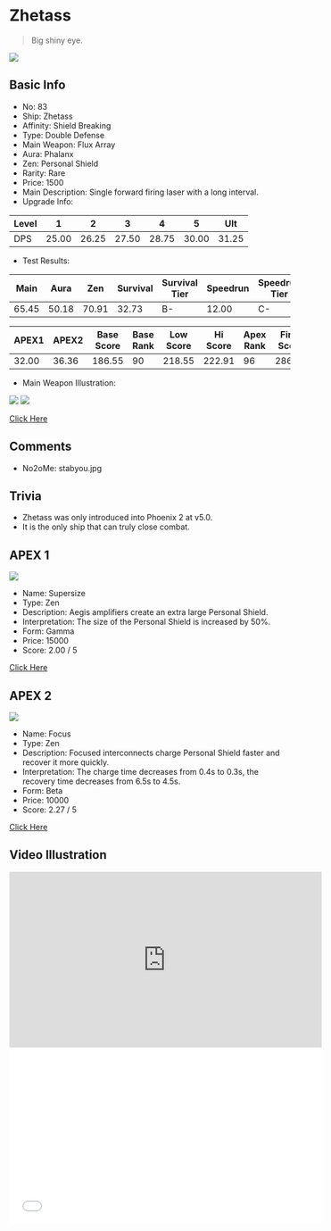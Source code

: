 # Zhetass

> Big shiny eye.

<img src="/ships/ship_83.png" style={{zoom:1}}/>

## Basic Info

- No: 83
- Ship: Zhetass
- Affinity: Shield Breaking
- Type: Double Defense
- Main Weapon: Flux Array
- Aura: Phalanx
- Zen: Personal Shield
- Rarity: Rare
- Price: 1500
- Main Description: Single forward firing laser with a long interval.
- Upgrade Info: 

| Level | 1 | 2 | 3 | 4 | 5 | Ult |
|--|--|--|--|--|--|--|
| DPS | 25.00 | 26.25 | 27.50 | 28.75 | 30.00 | 31.25 |

- Test Results: 

| Main | Aura | Zen | Survival | Survival Tier | Speedrun | Speedrun Tier | Fun | Fun Tier |
|--|--|--|--|--|--|--|--|--|
| 65.45 | 50.18 | 70.91 | 32.73 | B- | 12.00 | C- | 18.55 | D |

| APEX1 | APEX2 | Base Score | Base Rank | Low Score | Hi Score | Apex Rank | Final Score | FinalRank |
|--|--|--|--|--|--|--|--|--|
| 32.00 | 36.36 | 186.55 | 90 | 218.55 | 222.91 | 96 | 286.18 | 96 |

- Main Weapon Illustration:

<img src="/illustration/main_83.gif" style={{zoom:1}}/>
<img src="/illustration/main_83_scratch.gif" style={{zoom:1}}/>

[Click Here](https://gamefaqs.gamespot.com/iphone/193681-phoenix-ii/faqs/76704/ship-details-part-9#zhetass)

## Comments

- No2oMe: stabyou.jpg

## Trivia

- Zhetass was only introduced into Phoenix 2 at v5.0.
- It is the only ship that can truly close combat.

## APEX 1

<img src="/ships/ship_83_apex_1.png" style={{zoom:1}}/>

- Name: Supersize
- Type: Zen
- Description: Aegis amplifiers create an extra large Personal Shield.
- Interpretation: The size of the Personal Shield is increased by 50%.
- Form: Gamma
- Price: 15000
- Score: 2.00 / 5

[Click Here](https://gamefaqs.gamespot.com/iphone/193681-phoenix-ii/faqs/76704/ship-details-part-9#gamma-ps-supersize-c15000)

## APEX 2

<img src="/ships/ship_83_apex_2.png" style={{zoom:1}}/>

- Name: Focus
- Type: Zen
- Description: Focused interconnects charge Personal Shield faster and recover it more quickly.
- Interpretation: The charge time decreases from 0.4s to 0.3s, the recovery time decreases from 6.5s to 4.5s.
- Form: Beta
- Price: 10000
- Score: 2.27 / 5

[Click Here](https://gamefaqs.gamespot.com/iphone/193681-phoenix-ii/faqs/76704/ship-details-part-9#beta-ps-focus-c10000)

## Video Illustration

<iframe width="560" height="315" src="https://www.youtube.com/embed/yAWMo0P6apY?si=vOgYaHsU4SA8mVYW" title="YouTube video player" frameborder="0" allow="accelerometer; autoplay; clipboard-write; encrypted-media; gyroscope; picture-in-picture; web-share" referrerpolicy="strict-origin-when-cross-origin" allowfullscreen></iframe>

<br/>

<iframe width="560" height="315" src="//player.bilibili.com/player.html?aid=249345376&bvid=BV1xv411E7W7&cid=373004498&p=1&autoplay=false" scrolling="no" border="0" frameborder="no" allow="accelerometer; autoplay; clipboard-write; encrypted-media; gyroscope; picture-in-picture; web-share" framespacing="0" allowfullscreen="true"> </iframe>
